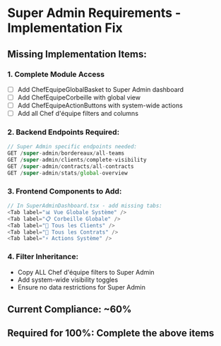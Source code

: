 # Super Admin Requirements - Implementation Fix

## Missing Implementation Items:

### 1. Complete Module Access
- [ ] Add ChefEquipeGlobalBasket to Super Admin dashboard
- [ ] Add ChefEquipeCorbeille with global view
- [ ] Add ChefEquipeActionButtons with system-wide actions
- [ ] Add all Chef d'équipe filters and columns

### 2. Backend Endpoints Required:
```typescript
// Super Admin specific endpoints needed:
GET /super-admin/bordereaux/all-teams
GET /super-admin/clients/complete-visibility  
GET /super-admin/contracts/all-contracts
GET /super-admin/stats/global-overview
```

### 3. Frontend Components to Add:
```typescript
// In SuperAdminDashboard.tsx - add missing tabs:
<Tab label="📊 Vue Globale Système" />
<Tab label="📋 Corbeille Globale" />  
<Tab label="👥 Tous les Clients" />
<Tab label="📄 Tous les Contrats" />
<Tab label="⚡ Actions Système" />
```

### 4. Filter Inheritance:
- Copy ALL Chef d'équipe filters to Super Admin
- Add system-wide visibility toggles
- Ensure no data restrictions for Super Admin

## Current Compliance: ~60%
## Required for 100%: Complete the above items